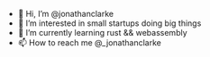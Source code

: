 - 👋 Hi, I’m @jonathanclarke
- 👀 I’m interested in small startups doing big things
- 🌱 I’m currently learning rust && webassembly
- 📫 How to reach me @_jonathanclarke
